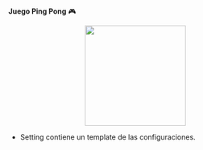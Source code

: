 __Juego Ping Pong__ :video_game:
<p align="center">
<img width="200" height="200" src=https://dbdzm869oupei.cloudfront.net/img/sticker/large/10870.jpg />
</p>

- Setting contiene un template de las configuraciones. 
